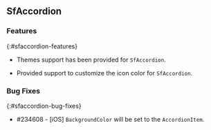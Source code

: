 ## SfAccordion

### Features
{:#sfaccordion-features}

* Themes support has been provided for `SfAccordion`.

* Provided support to customize the icon color for `SfAccordion`.

### Bug Fixes
{:#sfaccordion-bug-fixes}

* \#234608 - [iOS] `BackgroundColor` will be set to the `AccordionItem`.
